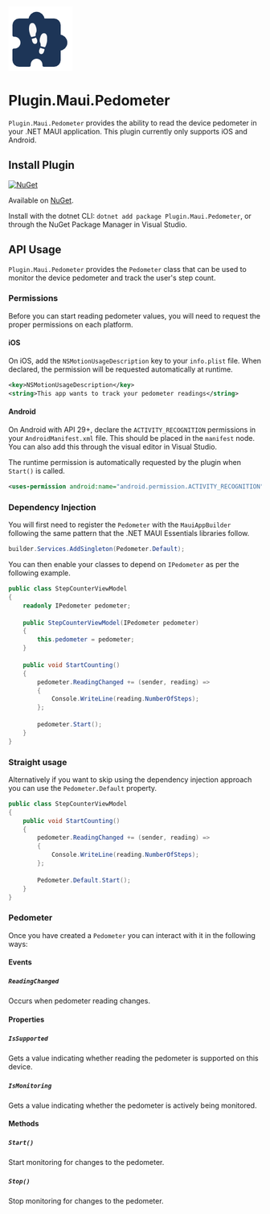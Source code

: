 ![](nuget.png) 
# Plugin.Maui.Pedometer

`Plugin.Maui.Pedometer` provides the ability to read the device pedometer in your .NET MAUI application. This plugin currently only supports iOS and Android.

## Install Plugin

[![NuGet](https://img.shields.io/nuget/v/Plugin.Maui.Pedometer.svg?label=NuGet)](https://www.nuget.org/packages/Plugin.Maui.Pedometer/)

Available on [NuGet](http://www.nuget.org/packages/Plugin.Maui.Pedometer).

Install with the dotnet CLI: `dotnet add package Plugin.Maui.Pedometer`, or through the NuGet Package Manager in Visual Studio.

## API Usage

`Plugin.Maui.Pedometer` provides the `Pedometer` class that can be used to monitor the device pedometer and track the user's step count.

### Permissions

Before you can start reading pedometer values, you will need to request the proper permissions on each platform.

#### iOS

On iOS, add the `NSMotionUsageDescription` key to your `info.plist` file. When declared, the permission will be requested automatically at runtime.

```xml
<key>NSMotionUsageDescription</key>
<string>This app wants to track your pedometer readings</string>
```

#### Android

On Android with API 29+, declare the `ACTIVITY_RECOGNITION` permissions in your `AndroidManifest.xml` file. This should be placed in the `manifest` node. You can also add this through the visual editor in Visual Studio.

The runtime permission is automatically requested by the plugin when `Start()` is called.

```xml
<uses-permission android:name="android.permission.ACTIVITY_RECOGNITION" />
```

### Dependency Injection

You will first need to register the `Pedometer` with the `MauiAppBuilder` following the same pattern that the .NET MAUI Essentials libraries follow.

```csharp
builder.Services.AddSingleton(Pedometer.Default);
```

You can then enable your classes to depend on `IPedometer` as per the following example.

```csharp
public class StepCounterViewModel
{
    readonly IPedometer pedometer;

    public StepCounterViewModel(IPedometer pedometer)
    {
        this.pedometer = pedometer;
    }

    public void StartCounting()
    {
        pedometer.ReadingChanged += (sender, reading) =>
        {
            Console.WriteLine(reading.NumberOfSteps);
        };

        pedometer.Start();
    }
}
```

### Straight usage

Alternatively if you want to skip using the dependency injection approach you can use the `Pedometer.Default` property.

```csharp
public class StepCounterViewModel
{
    public void StartCounting()
    {
        pedometer.ReadingChanged += (sender, reading) =>
        {
            Console.WriteLine(reading.NumberOfSteps);
        };

        Pedometer.Default.Start();
    }
}
```

### Pedometer

Once you have created a `Pedometer` you can interact with it in the following ways:

#### Events

##### `ReadingChanged`

Occurs when pedometer reading changes.

#### Properties

##### `IsSupported`

Gets a value indicating whether reading the pedometer is supported on this device.

##### `IsMonitoring`

Gets a value indicating whether the pedometer is actively being monitored.

#### Methods

##### `Start()`

Start monitoring for changes to the pedometer.

##### `Stop()`

Stop monitoring for changes to the pedometer.
